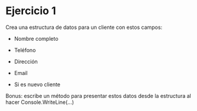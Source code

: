 # Ejercicio 1

Crea una estructura de datos para un cliente con estos campos:

- Nombre completo

- Teléfono

- Dirección

- Email

- Si es nuevo cliente

Bonus: escribe un método para presentar estos datos desde la estructura al hacer Console.WriteLine(...)
